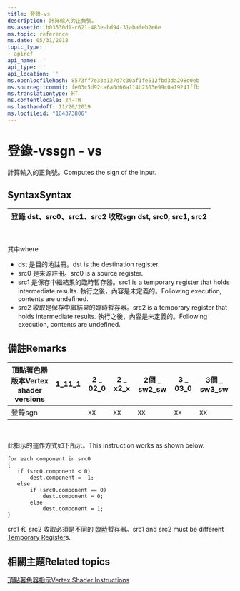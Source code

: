 ```yaml
---
title: 登錄-vs
description: 計算輸入的正負號。
ms.assetid: b03530d1-c621-483e-bd94-31abafeb2e6e
ms.topic: reference
ms.date: 05/31/2018
topic_type:
- apiref
api_name: ''
api_type: ''
api_location: ''
ms.openlocfilehash: 8573ff7e33a127d7c30af1fe512fbd3da298d0eb
ms.sourcegitcommit: fe03c5d92ca6a0d66a114b2303e99c0a19241ffb
ms.translationtype: HT
ms.contentlocale: zh-TW
ms.lasthandoff: 11/20/2019
ms.locfileid: "104373806"
---
```

# <a name="sgn---vs"></a><span data-ttu-id="e3e00-103">登錄-vs</span><span class="sxs-lookup"><span data-stu-id="e3e00-103">sgn - vs</span></span>

<span data-ttu-id="e3e00-104">計算輸入的正負號。</span><span class="sxs-lookup"><span data-stu-id="e3e00-104">Computes the sign of the input.</span></span>

## <a name="syntax"></a><span data-ttu-id="e3e00-105">Syntax</span><span class="sxs-lookup"><span data-stu-id="e3e00-105">Syntax</span></span>



| <span data-ttu-id="e3e00-106">登錄 dst、src0、src1、src2 收取</span><span class="sxs-lookup"><span data-stu-id="e3e00-106">sgn dst, src0, src1, src2</span></span> |
|---------------------------|



 

<span data-ttu-id="e3e00-107">其中</span><span class="sxs-lookup"><span data-stu-id="e3e00-107">where</span></span>

-   <span data-ttu-id="e3e00-108">dst 是目的地註冊。</span><span class="sxs-lookup"><span data-stu-id="e3e00-108">dst is the destination register.</span></span>
-   <span data-ttu-id="e3e00-109">src0 是來源註冊。</span><span class="sxs-lookup"><span data-stu-id="e3e00-109">src0 is a source register.</span></span>
-   <span data-ttu-id="e3e00-110">src1 是保存中繼結果的臨時暫存器。</span><span class="sxs-lookup"><span data-stu-id="e3e00-110">src1 is a temporary register that holds intermediate results.</span></span> <span data-ttu-id="e3e00-111">執行之後，內容是未定義的。</span><span class="sxs-lookup"><span data-stu-id="e3e00-111">Following execution, contents are undefined.</span></span>
-   <span data-ttu-id="e3e00-112">src2 收取是保存中繼結果的臨時暫存器。</span><span class="sxs-lookup"><span data-stu-id="e3e00-112">src2 is a temporary register that holds intermediate results.</span></span> <span data-ttu-id="e3e00-113">執行之後，內容是未定義的。</span><span class="sxs-lookup"><span data-stu-id="e3e00-113">Following execution, contents are undefined.</span></span>

## <a name="remarks"></a><span data-ttu-id="e3e00-114">備註</span><span class="sxs-lookup"><span data-stu-id="e3e00-114">Remarks</span></span>



| <span data-ttu-id="e3e00-115">頂點著色器版本</span><span class="sxs-lookup"><span data-stu-id="e3e00-115">Vertex shader versions</span></span> | <span data-ttu-id="e3e00-116">1\_1</span><span class="sxs-lookup"><span data-stu-id="e3e00-116">1\_1</span></span> | <span data-ttu-id="e3e00-117">2 \_ 0</span><span class="sxs-lookup"><span data-stu-id="e3e00-117">2\_0</span></span> | <span data-ttu-id="e3e00-118">2 \_ x</span><span class="sxs-lookup"><span data-stu-id="e3e00-118">2\_x</span></span> | <span data-ttu-id="e3e00-119">2個 \_ sw</span><span class="sxs-lookup"><span data-stu-id="e3e00-119">2\_sw</span></span> | <span data-ttu-id="e3e00-120">3 \_ 0</span><span class="sxs-lookup"><span data-stu-id="e3e00-120">3\_0</span></span> | <span data-ttu-id="e3e00-121">3個 \_ sw</span><span class="sxs-lookup"><span data-stu-id="e3e00-121">3\_sw</span></span> |
|------------------------|------|------|------|-------|------|-------|
| <span data-ttu-id="e3e00-122">登錄</span><span class="sxs-lookup"><span data-stu-id="e3e00-122">sgn</span></span>                    |      | <span data-ttu-id="e3e00-123">x</span><span class="sxs-lookup"><span data-stu-id="e3e00-123">x</span></span>    | <span data-ttu-id="e3e00-124">x</span><span class="sxs-lookup"><span data-stu-id="e3e00-124">x</span></span>    | <span data-ttu-id="e3e00-125">x</span><span class="sxs-lookup"><span data-stu-id="e3e00-125">x</span></span>     | <span data-ttu-id="e3e00-126">x</span><span class="sxs-lookup"><span data-stu-id="e3e00-126">x</span></span>    | <span data-ttu-id="e3e00-127">x</span><span class="sxs-lookup"><span data-stu-id="e3e00-127">x</span></span>     |



 

<span data-ttu-id="e3e00-128">此指示的運作方式如下所示。</span><span class="sxs-lookup"><span data-stu-id="e3e00-128">This instruction works as shown below.</span></span>


```
for each component in src0
{
   if (src0.component < 0) 
       dest.component = -1; 
   else
       if (src0.component == 0) 
           dest.component = 0; 
       else 
           dest.component = 1;
}
```



<span data-ttu-id="e3e00-129">src1 和 src2 收取必須是不同的 [臨時](dx9-graphics-reference-asm-vs-registers-temporary.md)暫存器。</span><span class="sxs-lookup"><span data-stu-id="e3e00-129">src1 and src2 must be different [Temporary Register](dx9-graphics-reference-asm-vs-registers-temporary.md)s.</span></span>

## <a name="related-topics"></a><span data-ttu-id="e3e00-130">相關主題</span><span class="sxs-lookup"><span data-stu-id="e3e00-130">Related topics</span></span>

<dl> <dt>

[<span data-ttu-id="e3e00-131">頂點著色器指示</span><span class="sxs-lookup"><span data-stu-id="e3e00-131">Vertex Shader Instructions</span></span>](dx9-graphics-reference-asm-vs-instructions.md)
</dt> </dl>

 

 




